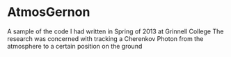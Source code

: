 # AtmosGernon
A sample of the code I had written in Spring of 2013 at Grinnell College
The research was concerned with tracking a Cherenkov Photon from the atmosphere to a certain position on the ground 
